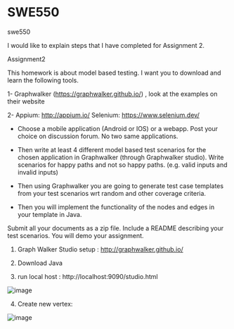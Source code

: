 # SWE550
swe550

I would like to explain steps that I have completed for Assignment 2.

Assignment2

This homework is about model based testing. I want you to download and learn the following tools.

1- Graphwalker (https://graphwalker.github.io/) , look at the examples on their website 

2- Appium:  http://appium.io/  Selenium: https://www.selenium.dev/

- Choose a mobile application (Android or IOS) or a webapp. Post your choice on discussion forum. No two same applications.

- Then write at least 4 different model based test scenarios for the chosen application in Graphwalker (through Graphwalker studio). Write scenarios for  happy paths and not so happy paths.  (e.g. valid inputs and invalid inputs)

- Then using Graphwalker you are going to generate test case templates from your test scenarios wrt random and other coverage criteria.

- Then you will implement the functionality of the nodes and edges in your template in Java.

Submit all your documents as a zip file. Include a README describing your test scenarios. You will demo your assignment.

1. Graph Walker Studio setup  : http://graphwalker.github.io/

2. Download Java 

3. run local host : http://localhost:9090/studio.html

![image](https://user-images.githubusercontent.com/28626390/230380036-7264c13a-7192-4da6-aac9-6e442089b119.png)

4. Create new vertex: 

![image](https://user-images.githubusercontent.com/28626390/230384814-3910b5d2-06b9-4274-816c-469485a2a5df.png)

